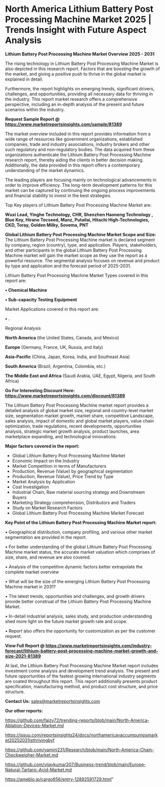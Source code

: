 # North America Lithium Battery Post Processing Machine Market 2025 | Trends Insight with Future Aspect Analysis

<Strong> Lithium Battery Post Processing Machine Market Overview 2025 - 2031</strong>

The rising technology in Lithium Battery Post Processing Machine Market is also depicted in this research report. Factors that are boosting the growth of the market, and giving a positive push to thrive in the global market is explained in detail.

Furthermore, the report highlights on emerging trends, significant drivers, challenges, and opportunities, providing all necessary data for thriving in the industry. This report market research offers a comprehensive perspective, including an in-depth analysis of the present and future scenarios within the industry.

<strong>Request Sample Report @ <a href=https://www.marketreportsinsights.com/sample/81389>https://www.marketreportsinsights.com/sample/81389</a></strong>

The market overview included in this report provides information from a wide range of resources like government organizations, established companies, trade and industry associations, industry brokers and other such regulatory and non-regulatory bodies. The data acquired from these organizations authenticate the Lithium Battery Post Processing Machine research report, thereby aiding the clients in better decision making. Additionally, the data provided in this report offers a contemporary understanding of the market dynamics.

The leading players are focusing mainly on technological advancements in order to improve efficiency. The long-term development patterns for this market can be captured by continuing the ongoing process improvements and financial stability to invest in the best strategies.

Top Key players of Lithium Battery Post Processing Machine Market are:

<strong>Wuxi Lead, Yinghe Technology, CHR, Shenzhen Haoneng Technology , Blue Key, Hirano Tecseed, Manz, Putailai, Hitachi High-Technologies, CKD, Toray, Golden Milky, Sovema, PNT</strong>

<strong><b>Global Lithium Battery Post Processing Machine Market Scope and Size:</b></strong>
The Lithium Battery Post Processing Machine market is declared segment by company, region (country), type, and application. Players, stakeholders, and other participants in the global Lithium Battery Post Processing Machine market will gain the market scope as they use the report as a powerful resource. The segmental analysis focuses on revenue and product by type and application and the forecast period of 2025-2031.

Lithium Battery Post Processing Machine Market Types covered in this report are:

<strong>• Chemical Machine

• Sub-capacity Testing Equipment</strong>

Market Applications covered in this report are:

<strong>• .</strong> 

Regional Analysis

<strong>North America</strong> (the United States, Canada, and Mexico)

<strong>Europe</strong> (Germany, France, UK, Russia, and Italy)

<strong>Asia-Pacific</strong> (China, Japan, Korea, India, and Southeast Asia)

<strong>South America</strong> (Brazil, Argentina, Colombia, etc.)

<strong>The Middle East and Africa</strong> (Saudi Arabia, UAE, Egypt, Nigeria, and South Africa)

<strong>Go For Interesting Discount Here: <a href=https://www.marketreportsinsights.com/discount/81389>https://www.marketreportsinsights.com/discount/81389</a></strong>

The Lithium Battery Post Processing Machine market report provides a detailed analysis of global market size, regional and country-level market size, segmentation market growth, market share, competitive Landscape, sales analysis, impact of domestic and global market players, value chain optimization, trade regulations, recent developments, opportunities analysis, strategic market growth analysis, product launches, area marketplace expanding, and technological innovations.

<strong><b>Major factors covered in the report:</b></strong>
<ul>
  <li>Global Lithium Battery Post Processing Machine Market </li>
  <li>Economic Impact on the Industry</li>
  <li>Market Competition in terms of Manufacturers</li>
  <li>Production, Revenue (Value) by geographical segmentation</li>
  <li>Production, Revenue (Value), Price Trend by Type</li>
  <li>Market Analysis by Application</li>
  <li>Cost Investigation</li>
  <li>Industrial Chain, Raw material sourcing strategy and Downstream Buyers</li>
  <li>Marketing Strategy comprehension, Distributors and Traders</li>
  <li>Study on Market Research Factors</li>
  <li>Global Lithium Battery Post Processing Machine Market Forecast</li>
</ul>

<strong><b>Key Point of the Lithium Battery Post Processing Machine Market report:</b></strong>

• Geographical distribution, company profiling, and various other market segmentation are provided in the report.

• For better understanding of the global Lithium Battery Post Processing Machine market status, the accurate market valuation which comprises of size, share, and revenue are also covered.

• Analysis of the competitive dynamic factors better extrapolate the complete market overview

• What will be the size of the emerging Lithium Battery Post Processing Machine market in 2031?

• The latest trends, opportunities and challenges, and growth drivers provide better construal of the Lithium Battery Post Processing Machine Market.

• In-detail industrial analysis, sales study, and production understanding shed more light on the future market growth rate and scope.

• Report also offers the opportunity for customization as per the customer request.

<strong><b>View Full Report @ <a href=https://www.marketreportsinsights.com/industry-forecast/lithium-battery-post-processing-machine-market-growth-and-size-2021-81389>https://www.marketreportsinsights.com/industry-forecast/lithium-battery-post-processing-machine-market-growth-and-size-2021-81389</a></b></strong>


At last, the Lithium Battery Post Processing Machine Market report includes investment come analysis and development trend analysis. The present and future opportunities of the fastest growing international industry segments are coated throughout this report. This report additionally presents product specification, manufacturing method, and product cost structure, and price structure.

<strong>Contact Us:</strong>
sales@marketreportsinsights.com

<strong>Our other reports:</strong>

<a href=https://github.com/faizy72/trending-reports/blob/main/North-America-Ablation-Devices-Market.md>https://github.com/faizy72/trending-reports/blob/main/North-America-Ablation-Devices-Market.md</a>

<a href=https://issuu.com/reportsinsights24/docs/northamericavaccumpumpsmarket20252031isthrivingbyf>https://issuu.com/reportsinsights24/docs/northamericavaccumpumpsmarket20252031isthrivingbyf</a>

<a href=https://github.com/yamini231/Research/blob/main/North-America-Chain-Checkweigher-Market.md>https://github.com/yamini231/Research/blob/main/North-America-Chain-Checkweigher-Market.md</a>

<a href=https://github.com/vijaykumar207/Business-trend/blob/main/Europe-Natural-Tartaric-Acid-Market.md>https://github.com/vijaykumar207/Business-trend/blob/main/Europe-Natural-Tartaric-Acid-Market.md</a>

<a href=https://ameblo.jp/cargo656/entry-12892591729.html>https://ameblo.jp/cargo656/entry-12892591729.html</a>"
